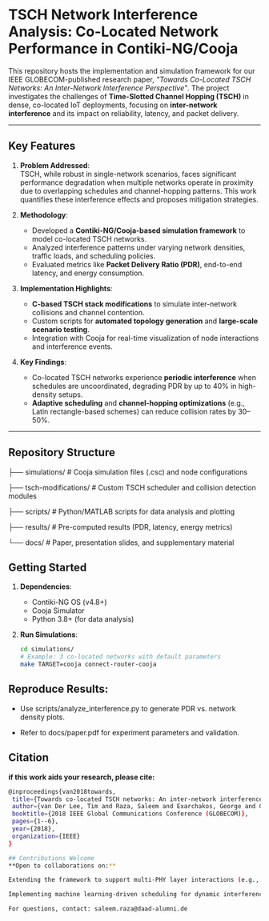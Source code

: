 # TSCH Network Interference Analysis: Co-Located Network Performance in Contiki-NG/Cooja

This repository hosts the implementation and simulation framework for our IEEE GLOBECOM-published research paper, *"Towards Co-Located TSCH Networks: An Inter-Network Interference Perspective"*. The project investigates the challenges of **Time-Slotted Channel Hopping (TSCH)** in dense, co-located IoT deployments, focusing on **inter-network interference** and its impact on reliability, latency, and packet delivery.

---

## Key Features

1. **Problem Addressed**:  
   TSCH, while robust in single-network scenarios, faces significant performance degradation when multiple networks operate in proximity due to overlapping schedules and channel-hopping patterns. This work quantifies these interference effects and proposes mitigation strategies.

2. **Methodology**:  
   - Developed a **Contiki-NG/Cooja-based simulation framework** to model co-located TSCH networks.  
   - Analyzed interference patterns under varying network densities, traffic loads, and scheduling policies.  
   - Evaluated metrics like **Packet Delivery Ratio (PDR)**, end-to-end latency, and energy consumption.  

3. **Implementation Highlights**:  
   - **C-based TSCH stack modifications** to simulate inter-network collisions and channel contention.  
   - Custom scripts for **automated topology generation** and **large-scale scenario testing**.  
   - Integration with Cooja for real-time visualization of node interactions and interference events.  

4. **Key Findings**:  
   - Co-located TSCH networks experience **periodic interference** when schedules are uncoordinated, degrading PDR by up to 40% in high-density setups.  
   - **Adaptive scheduling** and **channel-hopping optimizations** (e.g., Latin rectangle-based schemes) can reduce collision rates by 30–50%.  

---

## Repository Structure

├── simulations/ # Cooja simulation files (.csc) and node configurations

├── tsch-modifications/ # Custom TSCH scheduler and collision detection modules

├── scripts/ # Python/MATLAB scripts for data analysis and plotting

├── results/ # Pre-computed results (PDR, latency, energy metrics)

└── docs/ # Paper, presentation slides, and supplementary material

## Getting Started

1. **Dependencies**:  
   - Contiki-NG OS (v4.8+)  
   - Cooja Simulator  
   - Python 3.8+ (for data analysis)  

2. **Run Simulations**:  
   ```bash
   cd simulations/  
   # Example: 3 co-located networks with default parameters  
   make TARGET=cooja connect-router-cooja

## Reproduce Results:

- Use scripts/analyze_interference.py to generate PDR vs. network density plots.

- Refer to docs/paper.pdf for experiment parameters and validation.

## Citation
**if this work aids your research, please cite:**
 ```bash
@inproceedings{van2018towards,
  title={Towards co-located TSCH networks: An inter-network interference perspective},
  author={van Der Lee, Tim and Raza, Saleem and Exarchakos, George and Gunes, Mesut},
  booktitle={2018 IEEE Global Communications Conference (GLOBECOM)},
  pages={1--6},
  year={2018},
  organization={IEEE}
}

## Contributions Welcome
**Open to collaborations on:**

Extending the framework to support multi-PHY layer interactions (e.g., BLE/TSCH coexistence).

Implementing machine learning-driven scheduling for dynamic interference mitigation.

For questions, contact: saleem.raza@daad-alumni.de
   
